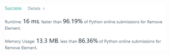 ![Results of Remove Element](https://github.com/ccbrantley/LeetCode/blob/main/RemoveElement/image.png)
